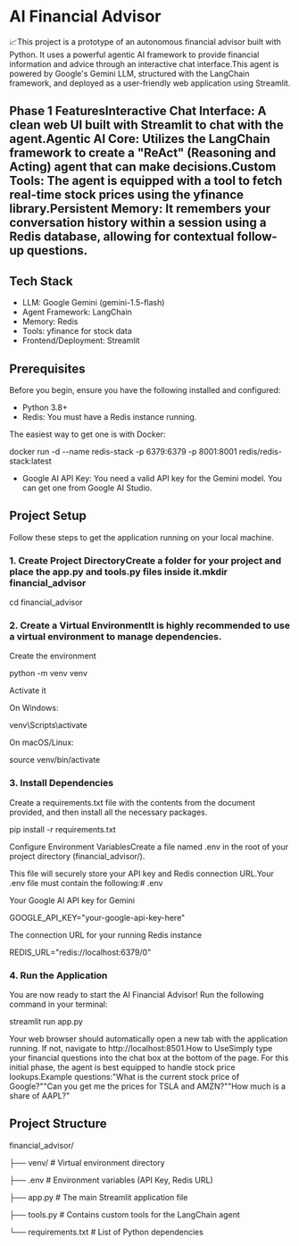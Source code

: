 # AI Financial Advisor 

📈This project is a prototype of an autonomous financial advisor built with Python. It uses a powerful agentic AI framework to provide financial information and advice through an interactive chat interface.This agent is powered by Google's Gemini LLM, structured with the LangChain framework, and deployed as a user-friendly web application using Streamlit.

## Phase 1 FeaturesInteractive Chat Interface: A clean web UI built with Streamlit to chat with the agent.Agentic AI Core: Utilizes the LangChain framework to create a "ReAct" (Reasoning and Acting) agent that can make decisions.Custom Tools: The agent is equipped with a tool to fetch real-time stock prices using the yfinance library.Persistent Memory: It remembers your conversation history within a session using a Redis database, allowing for contextual follow-up questions.

## Tech Stack

- LLM: Google Gemini (gemini-1.5-flash)
- Agent Framework: LangChain
- Memory: Redis
- Tools: yfinance for stock data
- Frontend/Deployment: Streamlit

## Prerequisites

Before you begin, ensure you have the following installed and configured:

- Python 3.8+
- Redis: You must have a Redis instance running.

The easiest way to get one is with Docker:

docker run -d --name redis-stack -p 6379:6379 -p 8001:8001 redis/redis-stack:latest

- Google AI API Key: You need a valid API key for the Gemini model. You can get one from Google AI Studio.


## Project Setup

Follow these steps to get the application running on your local machine.

### 1. Create Project DirectoryCreate a folder for your project and place the app.py and tools.py files inside it.mkdir financial_advisor
cd financial_advisor
### 2. Create a Virtual EnvironmentIt is highly recommended to use a virtual environment to manage dependencies.

Create the environment

python -m venv venv

Activate it

On Windows:

venv\Scripts\activate

On macOS/Linux:

source venv/bin/activate

### 3. Install Dependencies

Create a requirements.txt file with the contents from the document provided, and then install all the necessary packages.

pip install -r requirements.txt

Configure Environment VariablesCreate a file named .env in the root of your project directory (financial_advisor/). 

This file will securely store your API key and Redis connection URL.Your .env file must contain the following:# .env

Your Google AI API key for Gemini

GOOGLE_API_KEY="your-google-api-key-here"

The connection URL for your running Redis instance

REDIS_URL="redis://localhost:6379/0"

### 4. Run the Application

You are now ready to start the AI Financial Advisor! Run the following command in your terminal:

streamlit run app.py

Your web browser should automatically open a new tab with the application running. If not, navigate to http://localhost:8501.How to UseSimply type your financial questions into the chat box at the bottom of the page. For this initial phase, the agent is best equipped to handle stock price lookups.Example questions:"What is the current stock price of Google?""Can you get me the prices for TSLA and AMZN?""How much is a share of AAPL?"

## Project Structure

financial_advisor/

├── venv/                   # Virtual environment directory

├── .env                    # Environment variables (API Key, Redis URL)

├── app.py                  # The main Streamlit application file

├── tools.py                # Contains custom tools for the LangChain agent

└── requirements.txt        # List of Python dependencies
